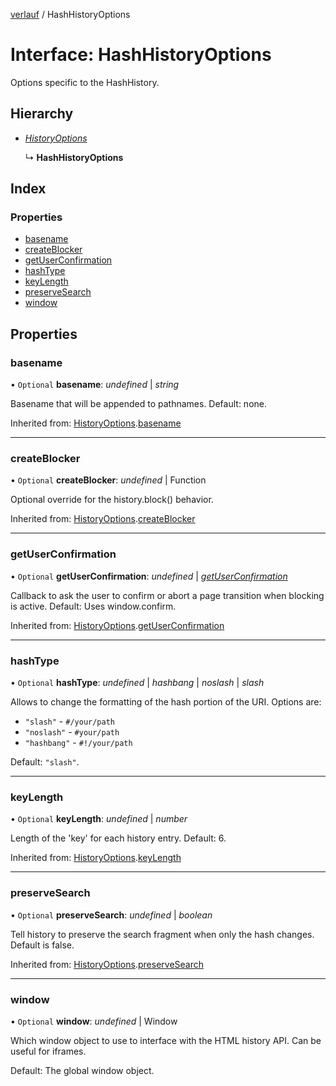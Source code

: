 [verlauf](../README.md) / HashHistoryOptions

# Interface: HashHistoryOptions

Options specific to the HashHistory.

## Hierarchy

* [*HistoryOptions*](historyoptions.md)

  ↳ **HashHistoryOptions**

## Index

### Properties

* [basename](hashhistoryoptions.md#basename)
* [createBlocker](hashhistoryoptions.md#createblocker)
* [getUserConfirmation](hashhistoryoptions.md#getuserconfirmation)
* [hashType](hashhistoryoptions.md#hashtype)
* [keyLength](hashhistoryoptions.md#keylength)
* [preserveSearch](hashhistoryoptions.md#preservesearch)
* [window](hashhistoryoptions.md#window)

## Properties

### basename

• `Optional` **basename**: *undefined* \| *string*

Basename that will be appended to pathnames. Default: none.

Inherited from: [HistoryOptions](historyoptions.md).[basename](historyoptions.md#basename)

___

### createBlocker

• `Optional` **createBlocker**: *undefined* \| Function

Optional override for the history.block() behavior.

Inherited from: [HistoryOptions](historyoptions.md).[createBlocker](historyoptions.md#createblocker)

___

### getUserConfirmation

• `Optional` **getUserConfirmation**: *undefined* \| [*getUserConfirmation*](../README.md#getuserconfirmation)

Callback to ask the user to confirm or abort a page transition when blocking is active.
Default: Uses window.confirm.

Inherited from: [HistoryOptions](historyoptions.md).[getUserConfirmation](historyoptions.md#getuserconfirmation)

___

### hashType

• `Optional` **hashType**: *undefined* \| *hashbang* \| *noslash* \| *slash*

Allows to change the formatting of the hash portion of the URI. Options are:

 * `"slash"` - `#/your/path`
 * `"noslash"` - `#your/path`
 * `"hashbang"` - `#!/your/path`

Default: `"slash"`.

___

### keyLength

• `Optional` **keyLength**: *undefined* \| *number*

Length of the 'key' for each history entry. Default: 6.

Inherited from: [HistoryOptions](historyoptions.md).[keyLength](historyoptions.md#keylength)

___

### preserveSearch

• `Optional` **preserveSearch**: *undefined* \| *boolean*

Tell history to preserve the search fragment when only the hash changes.
Default is false.

Inherited from: [HistoryOptions](historyoptions.md).[preserveSearch](historyoptions.md#preservesearch)

___

### window

• `Optional` **window**: *undefined* \| Window

Which window object to use to interface with the HTML history API. Can be useful for iframes.

Default: The global window object.
